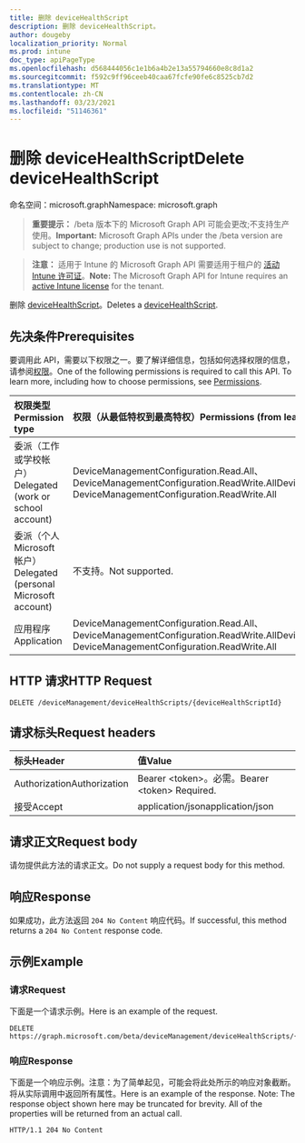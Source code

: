 ```yaml
---
title: 删除 deviceHealthScript
description: 删除 deviceHealthScript。
author: dougeby
localization_priority: Normal
ms.prod: intune
doc_type: apiPageType
ms.openlocfilehash: d568444056c1e1b6a4b2e13a55794660e8c8d1a2
ms.sourcegitcommit: f592c9ff96ceeb40caa67fcfe90fe6c8525cb7d2
ms.translationtype: MT
ms.contentlocale: zh-CN
ms.lasthandoff: 03/23/2021
ms.locfileid: "51146361"
---
```

# <a name="delete-devicehealthscript"></a><span data-ttu-id="0a917-103">删除 deviceHealthScript</span><span class="sxs-lookup"><span data-stu-id="0a917-103">Delete deviceHealthScript</span></span>

<span data-ttu-id="0a917-104">命名空间：microsoft.graph</span><span class="sxs-lookup"><span data-stu-id="0a917-104">Namespace: microsoft.graph</span></span>

> <span data-ttu-id="0a917-105">**重要提示：** /beta 版本下的 Microsoft Graph API 可能会更改;不支持生产使用。</span><span class="sxs-lookup"><span data-stu-id="0a917-105">**Important:** Microsoft Graph APIs under the /beta version are subject to change; production use is not supported.</span></span>

> <span data-ttu-id="0a917-106">**注意：** 适用于 Intune 的 Microsoft Graph API 需要适用于租户的 [活动 Intune 许可证](https://go.microsoft.com/fwlink/?linkid=839381)。</span><span class="sxs-lookup"><span data-stu-id="0a917-106">**Note:** The Microsoft Graph API for Intune requires an [active Intune license](https://go.microsoft.com/fwlink/?linkid=839381) for the tenant.</span></span>

<span data-ttu-id="0a917-107">删除 [deviceHealthScript](../resources/intune-devices-devicehealthscript.md)。</span><span class="sxs-lookup"><span data-stu-id="0a917-107">Deletes a [deviceHealthScript](../resources/intune-devices-devicehealthscript.md).</span></span>

## <a name="prerequisites"></a><span data-ttu-id="0a917-108">先决条件</span><span class="sxs-lookup"><span data-stu-id="0a917-108">Prerequisites</span></span>
<span data-ttu-id="0a917-p101">要调用此 API，需要以下权限之一。要了解详细信息，包括如何选择权限的信息，请参阅[权限](/graph/permissions-reference)。</span><span class="sxs-lookup"><span data-stu-id="0a917-p101">One of the following permissions is required to call this API. To learn more, including how to choose permissions, see [Permissions](/graph/permissions-reference).</span></span>

|<span data-ttu-id="0a917-111">权限类型</span><span class="sxs-lookup"><span data-stu-id="0a917-111">Permission type</span></span>|<span data-ttu-id="0a917-112">权限（从最低特权到最高特权）</span><span class="sxs-lookup"><span data-stu-id="0a917-112">Permissions (from least to most privileged)</span></span>|
|:---|:---|
|<span data-ttu-id="0a917-113">委派（工作或学校帐户）</span><span class="sxs-lookup"><span data-stu-id="0a917-113">Delegated (work or school account)</span></span>|<span data-ttu-id="0a917-114">DeviceManagementConfiguration.Read.All、DeviceManagementConfiguration.ReadWrite.All</span><span class="sxs-lookup"><span data-stu-id="0a917-114">DeviceManagementConfiguration.Read.All, DeviceManagementConfiguration.ReadWrite.All</span></span>|
|<span data-ttu-id="0a917-115">委派（个人 Microsoft 帐户）</span><span class="sxs-lookup"><span data-stu-id="0a917-115">Delegated (personal Microsoft account)</span></span>|<span data-ttu-id="0a917-116">不支持。</span><span class="sxs-lookup"><span data-stu-id="0a917-116">Not supported.</span></span>|
|<span data-ttu-id="0a917-117">应用程序</span><span class="sxs-lookup"><span data-stu-id="0a917-117">Application</span></span>|<span data-ttu-id="0a917-118">DeviceManagementConfiguration.Read.All、DeviceManagementConfiguration.ReadWrite.All</span><span class="sxs-lookup"><span data-stu-id="0a917-118">DeviceManagementConfiguration.Read.All, DeviceManagementConfiguration.ReadWrite.All</span></span>|

## <a name="http-request"></a><span data-ttu-id="0a917-119">HTTP 请求</span><span class="sxs-lookup"><span data-stu-id="0a917-119">HTTP Request</span></span>
<!-- {
  "blockType": "ignored"
}
-->
``` http
DELETE /deviceManagement/deviceHealthScripts/{deviceHealthScriptId}
```

## <a name="request-headers"></a><span data-ttu-id="0a917-120">请求标头</span><span class="sxs-lookup"><span data-stu-id="0a917-120">Request headers</span></span>
|<span data-ttu-id="0a917-121">标头</span><span class="sxs-lookup"><span data-stu-id="0a917-121">Header</span></span>|<span data-ttu-id="0a917-122">值</span><span class="sxs-lookup"><span data-stu-id="0a917-122">Value</span></span>|
|:---|:---|
|<span data-ttu-id="0a917-123">Authorization</span><span class="sxs-lookup"><span data-stu-id="0a917-123">Authorization</span></span>|<span data-ttu-id="0a917-124">Bearer &lt;token&gt;。必需。</span><span class="sxs-lookup"><span data-stu-id="0a917-124">Bearer &lt;token&gt; Required.</span></span>|
|<span data-ttu-id="0a917-125">接受</span><span class="sxs-lookup"><span data-stu-id="0a917-125">Accept</span></span>|<span data-ttu-id="0a917-126">application/json</span><span class="sxs-lookup"><span data-stu-id="0a917-126">application/json</span></span>|

## <a name="request-body"></a><span data-ttu-id="0a917-127">请求正文</span><span class="sxs-lookup"><span data-stu-id="0a917-127">Request body</span></span>
<span data-ttu-id="0a917-128">请勿提供此方法的请求正文。</span><span class="sxs-lookup"><span data-stu-id="0a917-128">Do not supply a request body for this method.</span></span>

## <a name="response"></a><span data-ttu-id="0a917-129">响应</span><span class="sxs-lookup"><span data-stu-id="0a917-129">Response</span></span>
<span data-ttu-id="0a917-130">如果成功，此方法返回 `204 No Content` 响应代码。</span><span class="sxs-lookup"><span data-stu-id="0a917-130">If successful, this method returns a `204 No Content` response code.</span></span>

## <a name="example"></a><span data-ttu-id="0a917-131">示例</span><span class="sxs-lookup"><span data-stu-id="0a917-131">Example</span></span>

### <a name="request"></a><span data-ttu-id="0a917-132">请求</span><span class="sxs-lookup"><span data-stu-id="0a917-132">Request</span></span>
<span data-ttu-id="0a917-133">下面是一个请求示例。</span><span class="sxs-lookup"><span data-stu-id="0a917-133">Here is an example of the request.</span></span>
``` http
DELETE https://graph.microsoft.com/beta/deviceManagement/deviceHealthScripts/{deviceHealthScriptId}
```

### <a name="response"></a><span data-ttu-id="0a917-134">响应</span><span class="sxs-lookup"><span data-stu-id="0a917-134">Response</span></span>
<span data-ttu-id="0a917-p102">下面是一个响应示例。注意：为了简单起见，可能会将此处所示的响应对象截断。将从实际调用中返回所有属性。</span><span class="sxs-lookup"><span data-stu-id="0a917-p102">Here is an example of the response. Note: The response object shown here may be truncated for brevity. All of the properties will be returned from an actual call.</span></span>
``` http
HTTP/1.1 204 No Content
```




